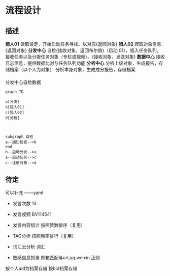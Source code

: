 # 流程设计

## 描述  
**猎人01**
读取设定，开始启动任务寻找。以对应{返回对象}
**猎人02**
爬取对象信息{返回对象}
**分发中心**
自检{接收对象，返回布尔值}（启动 01），插入任务队列，接收任务以及分拨任务对象（专栏或视频）。{接收对象，发送对象}
**数据中心**
接收日志信息，提供数据比对与任务队列功能
**分析中心**
分析上级对象，生成报告，存储档案（以个人为对象）
分析本身对象，生成成分报告，存储档案

####  
分发中心自检数据



```mermaid
graph TD

a[分发]
b[猎人01]
c[猎人02]
d[分析]



subgraph 自检
a--通知检查-->b
end
b--启动分发-->a
a--启动任务-->c
c--注册对象-->d

```


## 待定
可以补充
——yaml
- 发言次数
13
- 发言视频
BV114541
- 发言内容统计
按照赞数排序（复用）


- TAG分析
按照频率排行（复用）

- 词汇云分析
词汇

- 敏感信息抓录
邮箱匹配与url,qq,weixin 正则

按个人uid为档案存储
按bid档案存储


